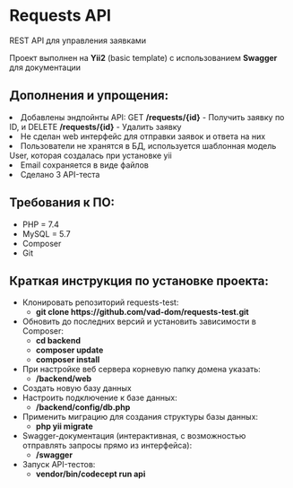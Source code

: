 <h1>Requests API</h1>
<p>REST API для управления заявками</p>
<p>Проект выполнен на <b>Yii2</b> (basic template) с использованием <b>Swagger</b> для документации</p>

<h2>Дополнения и упрощения:</h2>
  <li>Добавлены эндпойнты API: GET <b>/requests/{id}</b> - Получить заявку по ID, и DELETE <b>/requests/{id}</b> - Удалить заявку</li>
  <li>Не сделан web интерфейс для отправки заявок и ответа на них</li>
  <li>Пользователи не хранятся в БД, используется шаблонная модель User, которая создалась при установке yii</li>
  <li>Email сохраняется в виде файлов</li>
  <li>Сделано 3 API-теста</li>

<h2>Требования к ПО:</h2>
<ul>
  <li>PHP = 7.4</li>
  <li>MySQL = 5.7</li>
  <li>Composer</li>
  <li>Git</li>
</ul>

<h2>Краткая инструкция по установке проекта:</h2>
<ul>
  <li>
    Клонировать репозиторий requests-test: 
    <ul>
      <li><b>git clone https://github.com/vad-dom/requests-test.git</b></li>
    </ul>
  </li>
  <li>
    Обновить до последних версий и установить зависимости в Composer: 
    <ul>
      <li><b>cd backend</b></li>
      <li><b>composer update</b></li>
      <li><b>composer install</b></li>
    </ul>
  </li>
    <li>
    При настройке веб сервера корневую папку домена указать: 
    <ul>
      <li><b>/backend/web</b></li>
    </ul>
  </li>
  <li>Создать новую базу данных</li>
  <li>
    Настроить подключение к базе данных:
    <ul>
      <li><b>/backend/config/db.php</b></li>
    </ul>
  </li>
  <li>
    Применить миграцию для создания структуры базы данных:
    <ul>
      <li><b>php yii migrate</b></li>
    </ul>
  </li>
    <li>
    Swagger-документация (интерактивная, с возможностью отправлять запросы прямо из интерфейса):
    <ul>
      <li><b>/swagger</b></li>
    </ul>
  </li>
    <li>
    Запуск API-тестов:
    <ul>
      <li><b>vendor/bin/codecept run api</b></li>
    </ul>
  </li>
</ul>
